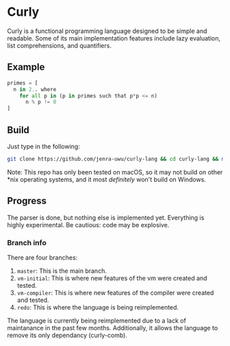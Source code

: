 # Curly
Curly is a functional programming language designed to be simple and readable. Some of its main implementation features include lazy evaluation, list comprehensions, and quantifiers.

## Example
```python
primes = [
  n in 2.. where
    for all p in (p in primes such that p*p <= n)
      n % p != 0
]
```

## Build
Just type in the following:
```bash
git clone https://github.com/jenra-uwu/curly-lang && cd curly-lang && make
```
Note: This repo has only been tested on macOS, so it may not build on other \*nix operating systems, and it most *definitely* won't build on Windows.

## Progress
The parser is done, but nothing else is implemented yet. Everything is highly experimental. Be cautious: code may be explosive.

### Branch info
There are four branches:
 1. `master`: This is the main branch.
 2. `vm-initial`: This is where new features of the vm were created and tested.
 3. `vm-compiler`: This is where new features of the compiler were created and tested.
 4. `redo`: This is where the language is being reimplemented.

The language is currently being reimplemented due to a lack of maintanance in the past few months. Additionally, it allows the language to remove its only dependancy (curly-comb).
